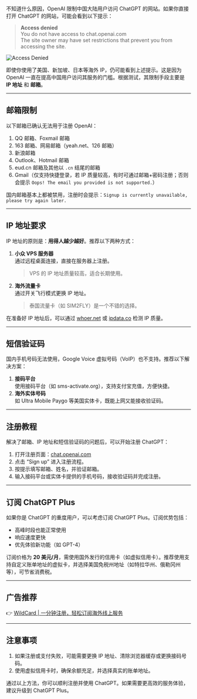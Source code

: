 不知道什么原因，OpenAI 限制中国大陆用户访问 ChatGPT 的网站。如果你直接打开 ChatGPT 的网站，可能会看到以下提示：

> **Access denied**  
> You do not have access to chat.openai.com  
> The site owner may have set restrictions that prevent you from accessing the site.

![Access Denied](https://www.vpsdawanjia.com/wp-content/uploads/2025/03/accessdenied.png)

即使你使用了美国、新加坡、日本等海外 IP，仍可能看到上述提示。这是因为 OpenAI 一直在提高中国用户访问其服务的门槛。根据测试，其限制手段主要是 **IP 地址** 和 **邮箱**。

---

## 邮箱限制

以下邮箱已确认无法用于注册 OpenAI：

1. QQ 邮箱、Foxmail 邮箱  
2. 163 邮箱、网易邮箱（yeah.net、126 邮箱）  
3. 新浪邮箱  
4. Outlook、Hotmail 邮箱  
5. eud.cn 邮箱及其他以 `.cn` 结尾的邮箱  
6. Gmail（仅支持快捷登录，若 IP 质量较高，有时可通过邮箱+密码注册；否则会提示 `Oops! The email you provided is not supported.`）

国内邮箱基本上都被禁用，注册时会提示：`Signup is currently unavailable, please try again later.`

---

## IP 地址要求

IP 地址的原则是：**用得人越少越好**。推荐以下两种方式：

1. **小众 VPS 服务器**  
   通过远程桌面连接，直接在服务器上注册。  
   > VPS 的 IP 地址质量较高，适合长期使用。

2. **海外流量卡**  
   通过开关飞行模式更换 IP 地址。  
   > 泰国流量卡（如 SIM2FLY）是一个不错的选择。

在准备好 IP 地址后，可以通过 [whoer.net](https://whoer.net) 或 [ipdata.co](https://ipdata.co) 检测 IP 质量。

---

## 短信验证码

国内手机号码无法使用，Google Voice 虚拟号码（VoIP）也不支持。推荐以下解决方案：

1. **接码平台**  
   使用接码平台（如 sms-activate.org），支持支付宝充值，方便快捷。  
2. **海外实体号码**  
   如 Ultra Mobile Paygo 等美国实体卡，既能上网又能接收验证码。

---

## 注册教程

解决了邮箱、IP 地址和短信验证码的问题后，可以开始注册 ChatGPT：

1. 打开注册页面：[chat.openai.com](https://chat.openai.com/chat)  
2. 点击 “Sign up” 进入注册流程。  
3. 按提示填写邮箱、姓名，并验证邮箱。  
4. 输入接码平台或实体卡提供的手机号码，接收验证码并完成注册。

---

## 订阅 ChatGPT Plus

如果你是 ChatGPT 的重度用户，可以考虑订阅 ChatGPT Plus。订阅优势包括：

- 高峰时段也能正常使用  
- 响应速度更快  
- 优先体验新功能（如 GPT-4）

订阅价格为 **20 美元/月**，需使用国外发行的信用卡（如虚拟信用卡）。推荐使用支持自定义账单地址的虚拟卡，并选择美国免税州地址（如特拉华州、俄勒冈州等），可节省消费税。

---

## 广告推荐

👉 [WildCard | 一分钟注册，轻松订阅海外线上服务](https://bit.ly/bewildcard)

---

## 注意事项

1. 如果注册或支付失败，可能需要更换 IP 地址、清除浏览器缓存或更换接码号码。  
2. 使用虚拟信用卡时，确保余额充足，并选择真实的账单地址。  

通过以上方法，你可以顺利注册并使用 ChatGPT。如果需要更高效的服务体验，建议升级到 ChatGPT Plus。